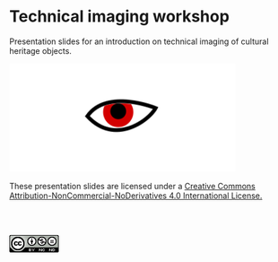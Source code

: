 # Technical imaging workshop 

Presentation slides for an introduction on technical imaging of cultural heritage objects.  

<a href="https://raw.githubusercontent.com/fligt/technical-imaging-workshop/master/how-imaging-systems-work.pdf"> 

<img width=80% src="https://github.com/fligt/technical-imaging-workshop/blob/master/images/eye.svg">

</a>

These presentation slides are licensed under a [Creative Commons Attribution-NonCommercial-NoDerivatives 4.0 International License.](http://creativecommons.org/licenses/by-nc-nd/4.0/)

<br/><br/>


![cc-by-nc-sa](https://github.com/fligt/technical-imaging-workshop/blob/master/images/88x31.png)
